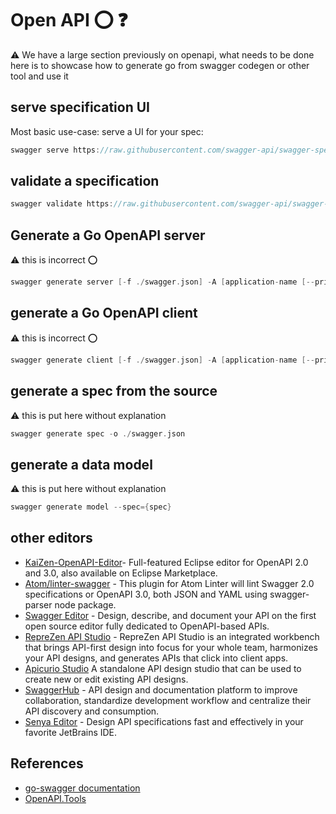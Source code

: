 # Open API :o: :question:

:warning: We have a large section previously on openapi, 
what needs to be done here is to showcase how to generate go 
from swagger codegen or other tool and use it


## serve specification UI 

Most basic use-case: serve a UI for your spec: 
```go 
swagger serve https://raw.githubusercontent.com/swagger-api/swagger-spec/master/examples/v2.0/json/petstore-expanded.json 
```

## validate a specification 

```go 
swagger validate https://raw.githubusercontent.com/swagger-api/swagger-spec/master/examples/v2.0/json/petstore-expanded.json 
```

## Generate a Go OpenAPI server 

:warning: this is incorrect :o:
```go 
swagger generate server [-f ./swagger.json] -A [application-name [--principal [principal-name]]
```

## generate a Go OpenAPI client 

:warning: this is incorrect :o:

```go 
swagger generate client [-f ./swagger.json] -A [application-name [--principal [principal-name]]
```

## generate a spec from the source 

:warning: this is put here without explanation

```go 
swagger generate spec -o ./swagger.json 
```

## generate a data model 

:warning: this is put here without explanation

```go 
swagger generate model --spec={spec}
```


## other editors 

* [KaiZen-OpenAPI-Editor](https://github.com/RepreZen/KaiZen-OpenAPI-Editor)- Full-featured Eclipse editor for OpenAPI 2.0 and 3.0, also available on Eclipse Marketplace.
* [Atom/linter-swagger](https://atom.io/packages/linter-swagger) - This plugin for Atom Linter will lint Swagger 2.0 specifications or OpenAPI 3.0, both JSON and YAML using swagger-parser node package.
* [Swagger Editor](https://github.com/swagger-api/swagger-editor) - Design, describe, and document your API on the first open source editor fully dedicated to OpenAPI-based APIs.
* [RepreZen API Studio](https://www.reprezen.com/) - RepreZen API Studio is an integrated workbench that brings API-first design into focus for your whole team, harmonizes your API designs, and generates APIs that click into client apps.
* [Apicurio Studio](http://www.apicur.io/) A standalone API design studio that can be used to create new or edit existing API designs.
* [SwaggerHub](https://swagger.io/tools/swaggerhub/) - API design and documentation platform to improve collaboration, standardize development workflow and centralize their API discovery and consumption.
* [Senya Editor](https://senya.io/) - Design API specifications fast and effectively​ in your favorite JetBrains IDE.

## References

* [go-swagger documentation](https://goswagger.io/)
* [OpenAPI.Tools](http://openapi.tools)
